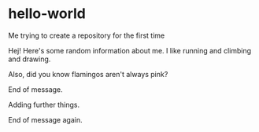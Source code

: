 # hello-world
Me trying to create a repository for the first time

Hej! Here's some random information about me. I like running and climbing and drawing.

Also, did you know flamingos aren't always pink?

End of message.

Adding further things.

End of message again.

